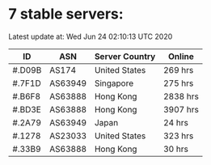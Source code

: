 # 7 stable servers:

Latest update at: Wed Jun 24 02:10:13 UTC 2020

| ID | ASN | Server Country | Online |
| -- | --- | -------------- | ------ |
| #.D09B | AS174 | United States | 269 hrs |
| #.7F1D | AS63949 | Singapore | 275 hrs |
| #.B6F8 | AS63888 | Hong Kong | 2838 hrs |
| #.BD3E | AS63888 | Hong Kong | 3907 hrs |
| #.2A79 | AS63949 | Japan | 24 hrs |
| #.1278 | AS23033 | United States | 323 hrs |
| #.33B9 | AS63888 | Hong Kong | 30 hrs |

